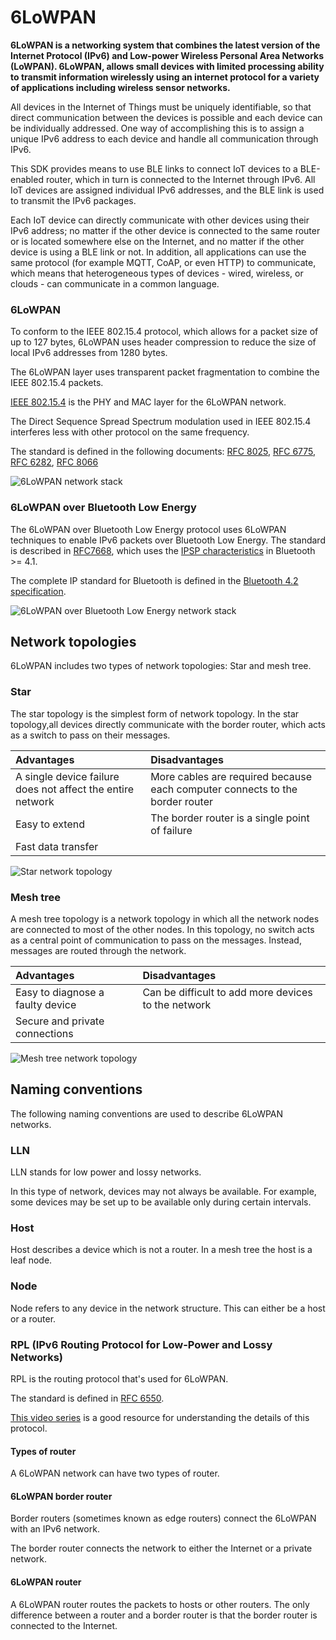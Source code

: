 # 6LoWPAN

**6LoWPAN is a networking system that combines the latest version of the Internet Protocol (IPv6) and Low-power Wireless Personal Area Networks (LoWPAN). 6LoWPAN, allows small devices with limited processing ability to transmit information wirelessly using an internet protocol for a variety of applications including wireless sensor networks.**

All devices in the Internet of Things must be uniquely identifiable, so that direct communication between the devices is possible and each device can be individually addressed. One way of accomplishing this is to assign a unique IPv6 address to each device and handle all communication through IPv6.

This SDK provides means to use BLE links to connect IoT devices to a BLE-enabled router, which in turn is connected to the Internet through IPv6. All IoT devices are assigned individual IPv6 addresses, and the BLE link is used to transmit the IPv6 packages.

Each IoT device can directly communicate with other devices using their IPv6 address; no matter if the other device is connected to the same router or is located somewhere else on the Internet, and no matter if the other device is using a BLE link or not. In addition, all applications can use the same protocol (for example MQTT, CoAP, or even HTTP) to communicate, which means that heterogeneous types of devices - wired, wireless, or clouds - can communicate in a common language.

### 6LoWPAN

To conform to the IEEE 802.15.4 protocol, which allows for a packet size of up to 127 bytes, 6LoWPAN uses header compression to reduce the size of local IPv6 addresses from 1280 bytes.

The 6LoWPAN layer uses transparent packet fragmentation to combine the IEEE 802.15.4 packets.

[IEEE 802.15.4](https://standards.ieee.org/standard/802_15_4-2015.html) is the PHY and MAC layer for the 6LoWPAN network. 

The Direct Sequence Spread Spectrum modulation used in IEEE 802.15.4 
interferes less with other protocol on the same frequency.

The standard is defined in the following documents:
[RFC 8025](https://datatracker.ietf.org/doc/rfc8025/), 
[RFC 6775](https://datatracker.ietf.org/doc/rfc6775/), 
[RFC 6282](https://datatracker.ietf.org/doc/rfc6282/), 
[RFC 8066](https://datatracker.ietf.org/doc/rfc8066/)

![6LoWPAN network stack](../nrf52/images/6LoWPAN.png)

### 6LoWPAN over Bluetooth Low Energy

The 6LoWPAN over Bluetooth Low Energy protocol uses 6LoWPAN techniques to enable IPv6 packets over Bluetooth Low Energy. The standard is described in [RFC7668](https://datatracker.ietf.org/doc/rfc7668/), which uses the 
[IPSP characteristics](https://www.bluetooth.org/docman/handlers/DownloadDoc.ashx?doc_id=296307) in Bluetooth >= 4.1.

The complete IP standard for Bluetooth is defined in the [Bluetooth 4.2 specification](https://www.bluetooth.org/DocMan/handlers/DownloadDoc.ashx?doc_id=286439).

![6LoWPAN over Bluetooth Low Energy network stack](../nrf52/images/ipv6onnrf51.png)

## Network topologies

6LoWPAN includes two types of network topologies: Star and mesh tree.

### Star

The star topology is the simplest form of network topology. In the star topology,all devices directly communicate with the border router, which acts as a switch to pass on their messages.

|**Advantages**|**Disadvantages**|
|:---------|:------------|
|A single device failure does not affect the entire network|More cables are required because each computer connects to the border router|
|Easy to extend|The border router is a single point of failure|
|Fast data transfer|

![Star network topology](../nrf52/images/star_topology.png)

### Mesh tree

A mesh tree topology is a network topology in which all the network nodes are connected to most of the other nodes. In this topology, no switch acts as a central point of communication to pass on the messages. Instead, messages are routed through the network.

|**Advantages**|**Disadvantages**|
|:---------|:------------|
|Easy to diagnose a faulty device|Can be difficult to add more devices to the network|
|Secure and private connections|

![Mesh tree network topology](../nrf52/images/mesh.png)

## Naming conventions

The following naming conventions are used to describe 6LoWPAN networks.

### LLN

LLN stands for low power and lossy networks.

In this type of network, devices may not always be available. For example, some devices may be set up to be available only during certain intervals.

### Host

Host describes a device which is not a router. In a mesh tree the host is a leaf node.

### Node

Node refers to any device in the network structure. This can either be a host or a router. 

### RPL (IPv6 Routing Protocol for Low-Power and Lossy Networks)

RPL is the routing protocol that's used for 6LoWPAN.

The standard is defined in [RFC 6550](https://datatracker.ietf.org/doc/rfc6550/).

[This video series](https://www.youtube.com/watch?v=6AP7p0sbBro&t=45s) is a good resource for understanding the details of this protocol.

#### Types of router

A 6LoWPAN network can have two types of router.

#### 6LoWPAN border router

Border routers (sometimes known as edge routers) connect the 6LoWPAN with an IPv6 network.

The border router connects the network to either the Internet or a private network.

#### 6LoWPAN router

A 6LoWPAN router routes the packets to hosts or other routers. The only difference between a router and a border router is that the border router is connected to the Internet.


